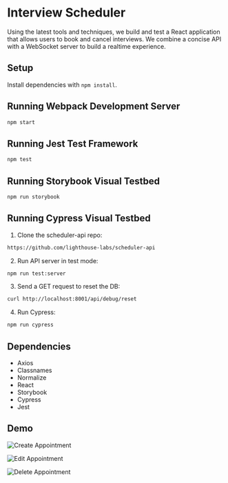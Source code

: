 # Interview Scheduler

Using the latest tools and techniques, we build and test a React application that allows users to book and cancel interviews. We combine a concise API with a WebSocket server to build a realtime experience. 

## Setup

Install dependencies with `npm install`.

## Running Webpack Development Server

```sh
npm start
```

## Running Jest Test Framework

```sh
npm test
```

## Running Storybook Visual Testbed

```sh
npm run storybook
```

## Running Cypress Visual Testbed

1. Clone the scheduler-api repo: 

```sh
https://github.com/lighthouse-labs/scheduler-api
```

2. Run API server in test mode:

```sh
npm run test:server
```

3. Send a GET request to reset the DB:

```sh
curl http://localhost:8001/api/debug/reset
```

4. Run Cypress:

```sh
npm run cypress
```

## Dependencies

* Axios
* Classnames
* Normalize
* React
* Storybook
* Cypress
* Jest

## Demo

![Create Appointment](docs/scheduler%20create%20interview.gif)

![Edit Appointment](docs/scheduler%20edit.gif)

![Delete Appointment](docs/scheduler%20delete.gif)